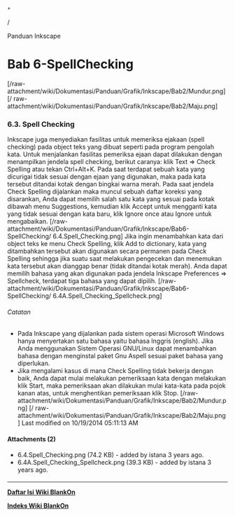

    *









  /



Panduan Inkscape
# Bab 6-SpellChecking
[/raw-attachment/wiki/Dokumentasi/Panduan/Grafik/Inkscape/Bab2/Mundur.png] [/
raw-attachment/wiki/Dokumentasi/Panduan/Grafik/Inkscape/Bab2/Maju.png]
### 6.3. Spell Checking
Inkscape juga menyediakan fasilitas untuk memeriksa ejakaan (spell checking)
pada object teks yang dibuat seperti pada program pengolah kata. Untuk
menjalankan fasilitas pemeriksa ejaan dapat dilakukan dengan menampilkan
jendela spell checking, berikut caranya: klik Text => Check Spelling atau tekan
Ctrl+Alt+K.
Pada saat terdapat sebuah kata yang dicurigai tidak sesuai dengan ejaan yang
digunakan, maka pada kata tersebut ditandai kotak dengan bingkai warna merah.
Pada saat jendela Check Spelling dijalankan maka muncul sebuah daftar koreksi
yang disarankan, Anda dapat memilih salah satu kata yang sesuai pada kotak
dibawah menu Suggestions, kemudian klik Accept untuk mengganti kata yang tidak
sesuai dengan kata baru, klik Ignore once atau Ignore untuk mengabaikan.
[/raw-attachment/wiki/Dokumentasi/Panduan/Grafik/Inkscape/Bab6-SpellChecking/
6.4.Spell_Checking.png]
Jika ingin menambahkan kata dari object teks ke menu Check Spelling, klik Add
to dictionary, kata yang ditambahkan tersebut akan digunakan secara permanen
pada Check Spelling sehingga jika suatu saat melakukan pengecekan dan menemukan
kata tersebut akan dianggap benar (tidak ditandai kotak merah). Anda dapat
memilih bahasa yang akan digunakan pada jendela Inkscape Preferences =>
Spellcheck, terdapat tiga bahasa yang dapat dipilih.
[/raw-attachment/wiki/Dokumentasi/Panduan/Grafik/Inkscape/Bab6-SpellChecking/
6.4A.Spell_Checking_Spellcheck.png]
###### Catatan
  * Pada Inkscape yang dijalankan pada sistem operasi Microsoft Windows hanya
      menyertakan satu bahasa yaitu bahasa Inggris (english). Jika Anda
      menggunakan Sistem Operasi GNU/Linux dapat menambahkan bahasa dengan
      menginstal paket Gnu Aspell sesuai paket bahasa yang diperlukan.
  * Jika mengalami kasus di mana Check Spelling tidak bekerja dengan baik,
      Anda dapat mulai melakukan pemeriksaan kata dengan melakukan klik Start,
      maka pemeriksaan akan dilakukan mulai kata-kata pada pojok kanan atas,
      untuk menghentikan pemeriksaan klik Stop.
[/raw-attachment/wiki/Dokumentasi/Panduan/Grafik/Inkscape/Bab2/Mundur.png] [/
raw-attachment/wiki/Dokumentasi/Panduan/Grafik/Inkscape/Bab2/Maju.png]
Last modified on 10/19/2014 05:11:13 AM
#### Attachments (2)
  * 6.4.Spell_Checking.png​ (74.2 KB) - added by istana 3 years ago.
  * 6.4A.Spell_Checking_Spellcheck.png​ (39.3 KB) - added by istana 3 years
      ago.
#### 
    
 
 
 
 
 
---
[**Daftar Isi Wiki BlankOn**](/wiki/DaftarIsi/index.html)
 
[**Indeks Wiki BlankOn**](/wiki/Indeks.html)
